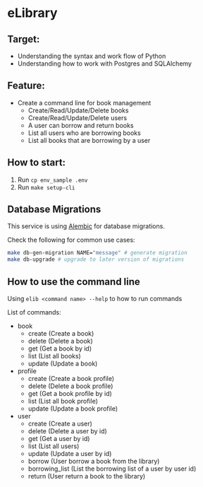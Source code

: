 # eLibrary

## Target:
- Understanding the syntax and work flow of Python
- Understanding how to work with Postgres and SQLAlchemy

## Feature:
- Create a command line for book management
    - Create/Read/Update/Delete books
    - Create/Read/Update/Delete users
    - A user can borrow and return books
    - List all users who are borrowing books
    - List all books that are borrowing by a user

## How to start:
1. Run `cp env_sample .env`
2. Run `make setup-cli`

## Database Migrations

This service is using [Alembic](https://alembic.sqlalchemy.org/en/latest/index.html) for database migrations.

Check the following for common use cases:
```bash
make db-gen-migration NAME="message" # generate migration
make db-upgrade # upgrade to later version of migrations
```
## How to use the command line

Using `elib <command name> --help` to how to run commands

List of commands:
- book
    - create (Create a book)
    - delete (Delete a book)
    - get (Get a book by id)
    - list (List all books)
    - update (Update a book)
- profile
    - create (Create a book profile)
    - delete (Delete a book profile)
    - get (Get a book profile by id)
    - list (List all book profile)
    - update (Update a book profile)
- user
    - create (Create a user)
    - delete (Delete a user by id)
    - get (Get a user by id)
    - list (List all users)
    - update (Update a user by id)
    - borrow (User borrow a book from the library)
    - borrowing_list (List the borrowing list of a user by user id)
    - return (User return a book to the library)
